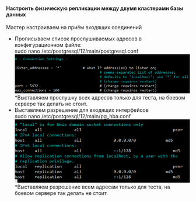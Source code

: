 #### Настроить физическую репликации между двумя кластерами базы данных  
Мастер настраиваем на приём входящих соединений 
- Прописываем список прослушиваемых адресов в конфигурационном файле:  
sudo nano /etc/postgresql/12/main/postgresql.conf  
![](https://github.com/nikerov-kirill/OtusDB_2021/blob/master/%D0%A0%D0%B5%D0%BF%D0%BB%D0%B8%D0%BA%D0%B0%D1%86%D0%B8%D1%8F%20PostgreSQL/Screenshot_3.png)  
*Выставляем прослушку всех адресов только для теста, на боевом сервере так делать не стоит.  
- Выставляем разрешение для входящих интерфейсов  
sudo nano /etc/postgresql/12/main/pg_hba.conf  
![](https://github.com/nikerov-kirill/OtusDB_2021/blob/master/%D0%A0%D0%B5%D0%BF%D0%BB%D0%B8%D0%BA%D0%B0%D1%86%D0%B8%D1%8F%20PostgreSQL/Screenshot_4.png)  
*Выставляем разрешение всем адресам только для теста, на боевом сервере так делать не стоит.
